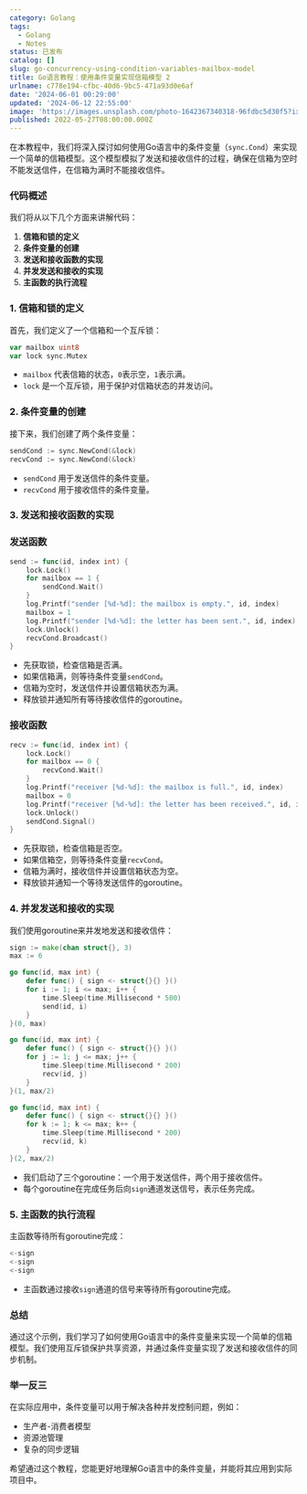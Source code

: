 ```yaml
---
category: Golang
tags:
  - Golang
  - Notes
status: 已发布
catalog: []
slug: go-concurrency-using-condition-variables-mailbox-model
title: Go语言教程：使用条件变量实现信箱模型 2
urlname: c778e194-cfbc-40d6-9bc5-471a93d0e6af
date: '2024-06-01 00:29:00'
updated: '2024-06-12 22:55:00'
image: 'https://images.unsplash.com/photo-1642367340318-96fdbc5d30f5?ixlib=rb-4.0.3&q=85&fm=jpg&crop=entropy&cs=srgb'
published: 2022-05-27T08:00:00.000Z
---
```


在本教程中，我们将深入探讨如何使用Go语言中的条件变量（`sync.Cond`）来实现一个简单的信箱模型。这个模型模拟了发送和接收信件的过程，确保在信箱为空时不能发送信件，在信箱为满时不能接收信件。


### 代码概述


我们将从以下几个方面来讲解代码：

1. **信箱和锁的定义**
2. **条件变量的创建**
3. **发送和接收函数的实现**
4. **并发发送和接收的实现**
5. **主函数的执行流程**

### 1. 信箱和锁的定义


首先，我们定义了一个信箱和一个互斥锁：


```go
var mailbox uint8
var lock sync.Mutex
```

- `mailbox` 代表信箱的状态，`0`表示空，`1`表示满。
- `lock` 是一个互斥锁，用于保护对信箱状态的并发访问。

### 2. 条件变量的创建


接下来，我们创建了两个条件变量：


```go
sendCond := sync.NewCond(&lock)
recvCond := sync.NewCond(&lock)
```

- `sendCond` 用于发送信件的条件变量。
- `recvCond` 用于接收信件的条件变量。

### 3. 发送和接收函数的实现


### 发送函数


```go
send := func(id, index int) {
    lock.Lock()
    for mailbox == 1 {
        sendCond.Wait()
    }
    log.Printf("sender [%d-%d]: the mailbox is empty.", id, index)
    mailbox = 1
    log.Printf("sender [%d-%d]: the letter has been sent.", id, index)
    lock.Unlock()
    recvCond.Broadcast()
}
```

- 先获取锁，检查信箱是否满。
- 如果信箱满，则等待条件变量`sendCond`。
- 信箱为空时，发送信件并设置信箱状态为满。
- 释放锁并通知所有等待接收信件的goroutine。

### 接收函数


```go
recv := func(id, index int) {
    lock.Lock()
    for mailbox == 0 {
        recvCond.Wait()
    }
    log.Printf("receiver [%d-%d]: the mailbox is full.", id, index)
    mailbox = 0
    log.Printf("receiver [%d-%d]: the letter has been received.", id, index)
    lock.Unlock()
    sendCond.Signal()
}
```

- 先获取锁，检查信箱是否空。
- 如果信箱空，则等待条件变量`recvCond`。
- 信箱为满时，接收信件并设置信箱状态为空。
- 释放锁并通知一个等待发送信件的goroutine。

### 4. 并发发送和接收的实现


我们使用goroutine来并发地发送和接收信件：


```go
sign := make(chan struct{}, 3)
max := 6

go func(id, max int) {
    defer func() { sign <- struct{}{} }()
    for i := 1; i <= max; i++ {
        time.Sleep(time.Millisecond * 500)
        send(id, i)
    }
}(0, max)

go func(id, max int) {
    defer func() { sign <- struct{}{} }()
    for j := 1; j <= max; j++ {
        time.Sleep(time.Millisecond * 200)
        recv(id, j)
    }
}(1, max/2)

go func(id, max int) {
    defer func() { sign <- struct{}{} }()
    for k := 1; k <= max; k++ {
        time.Sleep(time.Millisecond * 200)
        recv(id, k)
    }
}(2, max/2)
```

- 我们启动了三个goroutine：一个用于发送信件，两个用于接收信件。
- 每个goroutine在完成任务后向`sign`通道发送信号，表示任务完成。

### 5. 主函数的执行流程


主函数等待所有goroutine完成：


```go
<-sign
<-sign
<-sign
```

- 主函数通过接收`sign`通道的信号来等待所有goroutine完成。

### 总结


通过这个示例，我们学习了如何使用Go语言中的条件变量来实现一个简单的信箱模型。我们使用互斥锁保护共享资源，并通过条件变量实现了发送和接收信件的同步机制。


### 举一反三


在实际应用中，条件变量可以用于解决各种并发控制问题，例如：

- 生产者-消费者模型
- 资源池管理
- 复杂的同步逻辑

希望通过这个教程，您能更好地理解Go语言中的条件变量，并能将其应用到实际项目中。

